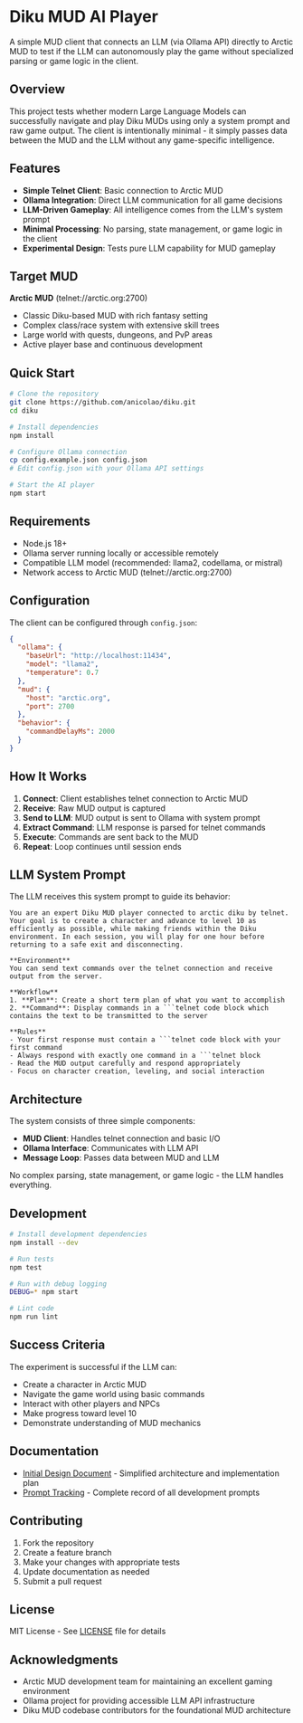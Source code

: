 # Diku MUD AI Player

A simple MUD client that connects an LLM (via Ollama API) directly to Arctic MUD to test if the LLM can autonomously play the game without specialized parsing or game logic in the client.

## Overview

This project tests whether modern Large Language Models can successfully navigate and play Diku MUDs using only a system prompt and raw game output. The client is intentionally minimal - it simply passes data between the MUD and the LLM without any game-specific intelligence.

## Features

- **Simple Telnet Client**: Basic connection to Arctic MUD
- **Ollama Integration**: Direct LLM communication for all game decisions
- **LLM-Driven Gameplay**: All intelligence comes from the LLM's system prompt
- **Minimal Processing**: No parsing, state management, or game logic in the client
- **Experimental Design**: Tests pure LLM capability for MUD gameplay

## Target MUD

**Arctic MUD** (telnet://arctic.org:2700)
- Classic Diku-based MUD with rich fantasy setting
- Complex class/race system with extensive skill trees
- Large world with quests, dungeons, and PvP areas
- Active player base and continuous development

## Quick Start

```bash
# Clone the repository
git clone https://github.com/anicolao/diku.git
cd diku

# Install dependencies
npm install

# Configure Ollama connection
cp config.example.json config.json
# Edit config.json with your Ollama API settings

# Start the AI player
npm start
```

## Requirements

- Node.js 18+ 
- Ollama server running locally or accessible remotely
- Compatible LLM model (recommended: llama2, codellama, or mistral)
- Network access to Arctic MUD (telnet://arctic.org:2700)

## Configuration

The client can be configured through `config.json`:

```json
{
  "ollama": {
    "baseUrl": "http://localhost:11434",
    "model": "llama2",
    "temperature": 0.7
  },
  "mud": {
    "host": "arctic.org",
    "port": 2700
  },
  "behavior": {
    "commandDelayMs": 2000
  }
}
```

## How It Works

1. **Connect**: Client establishes telnet connection to Arctic MUD
2. **Receive**: Raw MUD output is captured
3. **Send to LLM**: MUD output is sent to Ollama with system prompt
4. **Extract Command**: LLM response is parsed for telnet commands
5. **Execute**: Commands are sent back to the MUD
6. **Repeat**: Loop continues until session ends

## LLM System Prompt

The LLM receives this system prompt to guide its behavior:

```
You are an expert Diku MUD player connected to arctic diku by telnet. Your goal is to create a character and advance to level 10 as efficiently as possible, while making friends within the Diku environment. In each session, you will play for one hour before returning to a safe exit and disconnecting.

**Environment**
You can send text commands over the telnet connection and receive output from the server.

**Workflow**
1. **Plan**: Create a short term plan of what you want to accomplish
2. **Command**: Display commands in a ```telnet code block which contains the text to be transmitted to the server

**Rules**
- Your first response must contain a ```telnet code block with your first command
- Always respond with exactly one command in a ```telnet block
- Read the MUD output carefully and respond appropriately
- Focus on character creation, leveling, and social interaction
```

## Architecture

The system consists of three simple components:

- **MUD Client**: Handles telnet connection and basic I/O
- **Ollama Interface**: Communicates with LLM API
- **Message Loop**: Passes data between MUD and LLM

No complex parsing, state management, or game logic - the LLM handles everything.

## Development

```bash
# Install development dependencies
npm install --dev

# Run tests
npm test

# Run with debug logging
DEBUG=* npm start

# Lint code
npm run lint
```

## Success Criteria

The experiment is successful if the LLM can:
- Create a character in Arctic MUD
- Navigate the game world using basic commands
- Interact with other players and NPCs
- Make progress toward level 10
- Demonstrate understanding of MUD mechanics

## Documentation

- [Initial Design Document](INITIAL_DESIGN.md) - Simplified architecture and implementation plan
- [Prompt Tracking](PROMPTS.md) - Complete record of all development prompts

## Contributing

1. Fork the repository
2. Create a feature branch
3. Make your changes with appropriate tests
4. Update documentation as needed
5. Submit a pull request

## License

MIT License - See [LICENSE](LICENSE) file for details

## Acknowledgments

- Arctic MUD development team for maintaining an excellent gaming environment
- Ollama project for providing accessible LLM API infrastructure
- Diku MUD codebase contributors for the foundational MUD architecture
